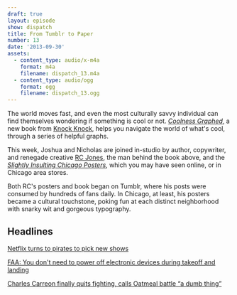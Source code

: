 ```yaml
---
draft: true
layout: episode
show: dispatch
title: From Tumblr to Paper
number: 13
date: '2013-09-30'
assets:
  - content_type: audio/x-m4a
    format: m4a
    filename: dispatch_13.m4a
  - content_type: audio/ogg
    format: ogg
    filename: dispatch_13.ogg
---
```

The world moves fast, and even the most culturally savvy individual can find themselves wondering if something is cool or not. [*Coolness Graphed*](http://coolnessgraphed.com), a new book from [Knock Knock](http://www.knockknockstuff.com), helps you navigate the world of what's cool, through a series of helpful graphs.

This week, Joshua and Nicholas are joined in-studio by author, copywriter, and renegade creative [RC Jones](https://twitter.com/likethecola), the man behind the book above, and the [*Slightly Insulting Chicago Posters*](http://slightlyinsultingchicagoposters.tumblr.com), which you may have seen online, or in Chicago area stores.

Both RC's posters and book began on Tumblr, where his posts were consumed by hundreds of fans daily. In Chicago, at least, his posters became a cultural touchstone, poking fun at each distinct neighborhood with snarky wit and gorgeous typography.

## Headlines

[Netflix turns to pirates to pick new shows](http://www.pcworld.com/article/2048844/netflix-turns-to-pirates-to-pick-new-shows.html)

[FAA: You don't need to power off electronic devices during takeoff and landing](http://arstechnica.com/tech-policy/2013/09/finally-we-wont-have-to-power-off-during-takeoff-and-landing)

[Charles Carreon finally quits fighting, calls Oatmeal battle “a dumb thing”](http://arstechnica.com/tech-policy/2013/09/charles-carreon-withdraws-final-appeal-says-entire-affair-was-a-dumb-thing)